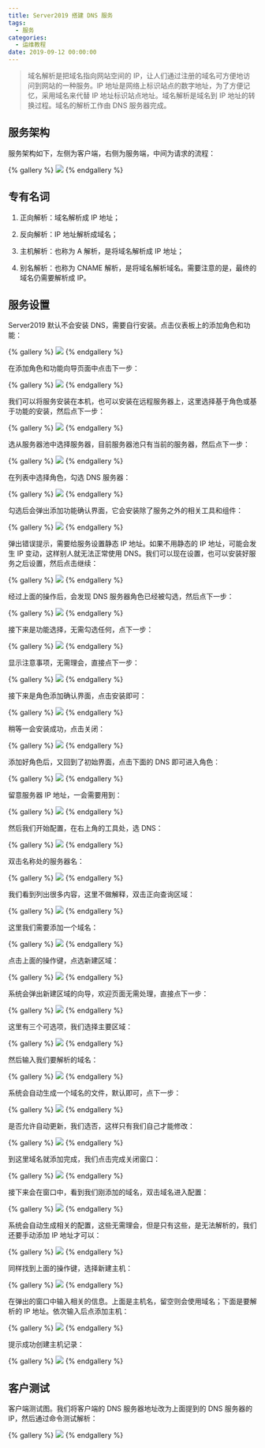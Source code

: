 ```yaml
---
title: Server2019 搭建 DNS 服务
tags:
  - 服务
categories:
  - 运维教程
date: 2019-09-12 00:00:00
---
```


> 域名解析是把域名指向网站空间的 IP，让人们通过注册的域名可方便地访问到网站的一种服务。IP 地址是网络上标识站点的数字地址，为了方便记忆，采用域名来代替 IP 地址标识站点地址。域名解析是域名到 IP 地址的转换过程。域名的解析工作由 DNS 服务器完成。

<!-- more -->

## 服务架构

服务架构如下，左侧为客户端，右侧为服务端，中间为请求的流程：

{% gallery %}
![](https://cdn.dusays.com/2019/09/65-1.jpg/1)
{% endgallery %}

## 专有名词

1. 正向解析：域名解析成 IP 地址；

2. 反向解析：IP 地址解析成域名；

3. 主机解析：也称为 A 解析，是将域名解析成 IP 地址；

4. 别名解析：也称为 CNAME 解析，是将域名解析域名。需要注意的是，最终的域名仍需要解析成 IP。

## 服务设置

Server2019 默认不会安装 DNS，需要自行安装。点击仪表板上的添加角色和功能：

{% gallery %}
![](https://cdn.dusays.com/2019/09/65-2.jpg/1)
{% endgallery %}

在添加角色和功能向导页面中点击下一步：

{% gallery %}
![](https://cdn.dusays.com/2019/09/65-3.jpg/1)
{% endgallery %}

我们可以将服务安装在本机，也可以安装在远程服务器上，这里选择基于角色或基于功能的安装，然后点下一步：

{% gallery %}
![](https://cdn.dusays.com/2019/09/65-4.jpg/1)
{% endgallery %}

选从服务器池中选择服务器，目前服务器池只有当前的服务器，然后点下一步：

{% gallery %}
![](https://cdn.dusays.com/2019/09/65-5.jpg/1)
{% endgallery %}

在列表中选择角色，勾选 DNS 服务器：

{% gallery %}
![](https://cdn.dusays.com/2019/09/65-6.jpg/1)
{% endgallery %}

勾选后会弹出添加功能确认界面，它会安装除了服务之外的相关工具和组件：

{% gallery %}
![](https://cdn.dusays.com/2019/09/65-7.jpg/1)
{% endgallery %}

弹出错误提示，需要给服务设置静态 IP 地址。如果不用静态的 IP 地址，可能会发生 IP 变动，这样别人就无法正常使用 DNS。我们可以现在设置，也可以安装好服务之后设置，然后点击继续：

{% gallery %}
![](https://cdn.dusays.com/2019/09/65-8.jpg/1)
{% endgallery %}

经过上面的操作后，会发现 DNS 服务器角色已经被勾选，然后点下一步：

{% gallery %}
![](https://cdn.dusays.com/2019/09/65-9.jpg/1)
{% endgallery %}

接下来是功能选择，无需勾选任何，点下一步：

{% gallery %}
![](https://cdn.dusays.com/2019/09/65-10.jpg/1)
{% endgallery %}

显示注意事项，无需理会，直接点下一步：

{% gallery %}
![](https://cdn.dusays.com/2019/09/65-11.jpg/1)
{% endgallery %}

接下来是角色添加确认界面，点击安装即可：

{% gallery %}
![](https://cdn.dusays.com/2019/09/65-12.jpg/1)
{% endgallery %}

稍等一会安装成功，点击关闭：

{% gallery %}
![](https://cdn.dusays.com/2019/09/65-13.jpg/1)
{% endgallery %}

添加好角色后，又回到了初始界面，点击下面的 DNS 即可进入角色：

{% gallery %}
![](https://cdn.dusays.com/2019/09/65-14.jpg/1)
{% endgallery %}

留意服务器 IP 地址，一会需要用到：

{% gallery %}
![](https://cdn.dusays.com/2019/09/65-15.jpg/1)
{% endgallery %}

然后我们开始配置，在右上角的工具处，选 DNS：

{% gallery %}
![](https://cdn.dusays.com/2019/09/65-16.jpg/1)
{% endgallery %}

双击名称处的服务器名：

{% gallery %}
![](https://cdn.dusays.com/2019/09/65-17.jpg/1)
{% endgallery %}

我们看到列出很多内容，这里不做解释，双击正向查询区域：

{% gallery %}
![](https://cdn.dusays.com/2019/09/65-18.jpg/1)
{% endgallery %}

这里我们需要添加一个域名：

{% gallery %}
![](https://cdn.dusays.com/2019/09/65-19.jpg/1)
{% endgallery %}

点击上面的操作键，点选新建区域：

{% gallery %}
![](https://cdn.dusays.com/2019/09/65-20.jpg/1)
{% endgallery %}

系统会弹出新建区域的向导，欢迎页面无需处理，直接点下一步：

{% gallery %}
![](https://cdn.dusays.com/2019/09/65-21.jpg/1)
{% endgallery %}

这里有三个可选项，我们选择主要区域：

{% gallery %}
![](https://cdn.dusays.com/2019/09/65-22.jpg/1)
{% endgallery %}

然后输入我们要解析的域名：

{% gallery %}
![](https://cdn.dusays.com/2019/09/65-23.jpg/1)
{% endgallery %}

系统会自动生成一个域名的文件，默认即可，点下一步：

{% gallery %}
![](https://cdn.dusays.com/2019/09/65-24.jpg/1)
{% endgallery %}

是否允许自动更新，我们选否，这样只有我们自己才能修改：

{% gallery %}
![](https://cdn.dusays.com/2019/09/65-25.jpg/1)
{% endgallery %}

到这里域名就添加完成，我们点击完成关闭窗口：

{% gallery %}
![](https://cdn.dusays.com/2019/09/65-26.jpg/1)
{% endgallery %}

接下来会在窗口中，看到我们刚添加的域名，双击域名进入配置：

{% gallery %}
![](https://cdn.dusays.com/2019/09/65-27.jpg/1)
{% endgallery %}

系统会自动生成相关的配置，这些无需理会，但是只有这些，是无法解析的，我们还要手动添加 IP 地址才可以：

{% gallery %}
![](https://cdn.dusays.com/2019/09/65-28.jpg/1)
{% endgallery %}

同样找到上面的操作键，选择新建主机：

{% gallery %}
![](https://cdn.dusays.com/2019/09/65-29.jpg/1)
{% endgallery %}

在弹出的窗口中输入相关的信息。上面是主机名，留空则会使用域名；下面是要解析的 IP 地址。依次输入后点添加主机：

{% gallery %}
![](https://cdn.dusays.com/2019/09/65-30.jpg/1)
{% endgallery %}

提示成功创建主机记录：

{% gallery %}
![](https://cdn.dusays.com/2019/09/65-31.jpg/1)
{% endgallery %}

## 客户测试

客户端测试图。我们将客户端的 DNS 服务器地址改为上面提到的 DNS 服务器的 IP，然后通过命令测试解析：

{% gallery %}
![](https://cdn.dusays.com/2019/09/65-32.jpg/1)
{% endgallery %}